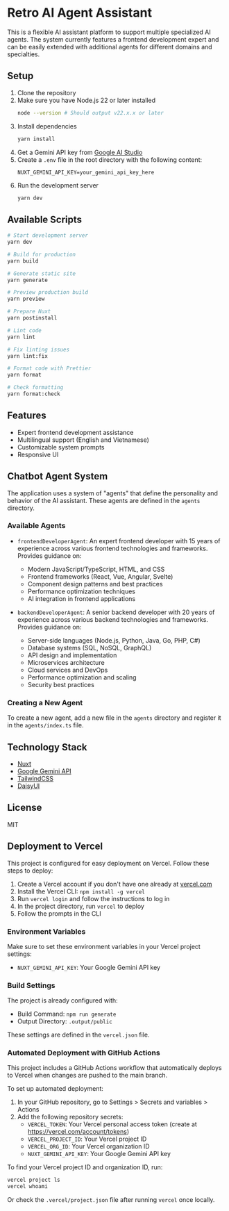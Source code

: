 # Retro AI Agent Assistant

This is a flexible AI assistant platform to support multiple specialized AI agents. The system currently features a frontend development expert and can be easily extended with additional agents for different domains and specialties.

## Setup

1. Clone the repository
2. Make sure you have Node.js 22 or later installed
   ```bash
   node --version # Should output v22.x.x or later
   ```
3. Install dependencies
   ```bash
   yarn install
   ```
4. Get a Gemini API key from [Google AI Studio](https://ai.google.dev/)
5. Create a `.env` file in the root directory with the following content:
   ```
   NUXT_GEMINI_API_KEY=your_gemini_api_key_here
   ```
6. Run the development server
   ```bash
   yarn dev
   ```

## Available Scripts

```bash
# Start development server
yarn dev

# Build for production
yarn build

# Generate static site
yarn generate

# Preview production build
yarn preview

# Prepare Nuxt
yarn postinstall

# Lint code
yarn lint

# Fix linting issues
yarn lint:fix

# Format code with Prettier
yarn format

# Check formatting
yarn format:check
```

## Features

- Expert frontend development assistance
- Multilingual support (English and Vietnamese)
- Customizable system prompts
- Responsive UI

## Chatbot Agent System

The application uses a system of "agents" that define the personality and behavior of the AI assistant. These agents are defined in the `agents` directory.

### Available Agents

- `frontendDeveloperAgent`: An expert frontend developer with 15 years of experience across various frontend technologies and frameworks. Provides guidance on:

  - Modern JavaScript/TypeScript, HTML, and CSS
  - Frontend frameworks (React, Vue, Angular, Svelte)
  - Component design patterns and best practices
  - Performance optimization techniques
  - AI integration in frontend applications

- `backendDeveloperAgent`: A senior backend developer with 20 years of experience across various backend technologies and frameworks. Provides guidance on:
  - Server-side languages (Node.js, Python, Java, Go, PHP, C#)
  - Database systems (SQL, NoSQL, GraphQL)
  - API design and implementation
  - Microservices architecture
  - Cloud services and DevOps
  - Performance optimization and scaling
  - Security best practices

### Creating a New Agent

To create a new agent, add a new file in the `agents` directory and register it in the `agents/index.ts` file.

## Technology Stack

- [Nuxt](https://nuxt.com/)
- [Google Gemini API](https://ai.google.dev/)
- [TailwindCSS](https://tailwindcss.com/)
- [DaisyUI](https://daisyui.com/)

## License

MIT

## Deployment to Vercel

This project is configured for easy deployment on Vercel. Follow these steps to deploy:

1. Create a Vercel account if you don't have one already at [vercel.com](https://vercel.com)
2. Install the Vercel CLI: `npm install -g vercel`
3. Run `vercel login` and follow the instructions to log in
4. In the project directory, run `vercel` to deploy
5. Follow the prompts in the CLI

### Environment Variables

Make sure to set these environment variables in your Vercel project settings:

- `NUXT_GEMINI_API_KEY`: Your Google Gemini API key

### Build Settings

The project is already configured with:

- Build Command: `npm run generate`
- Output Directory: `.output/public`

These settings are defined in the `vercel.json` file.

### Automated Deployment with GitHub Actions

This project includes a GitHub Actions workflow that automatically deploys to Vercel when changes are pushed to the main branch.

To set up automated deployment:

1. In your GitHub repository, go to Settings > Secrets and variables > Actions
2. Add the following repository secrets:
   - `VERCEL_TOKEN`: Your Vercel personal access token (create at https://vercel.com/account/tokens)
   - `VERCEL_PROJECT_ID`: Your Vercel project ID
   - `VERCEL_ORG_ID`: Your Vercel organization ID
   - `NUXT_GEMINI_API_KEY`: Your Google Gemini API key

To find your Vercel project ID and organization ID, run:

```bash
vercel project ls
vercel whoami
```

Or check the `.vercel/project.json` file after running `vercel` once locally.
